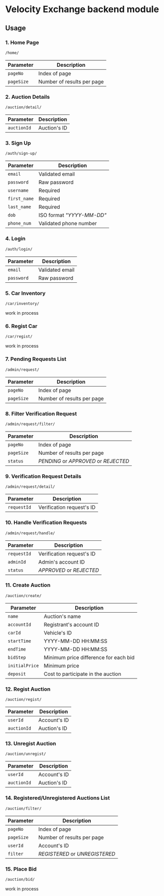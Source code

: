 # Velocity Exchange backend module

## Usage

### 1. Home Page

`/home/`

|Parameter|Description|
|-|-|
|`pageNo`|Index of page|
|`pageSize`|Number of results per page|

### 2. Auction Details

`/auction/detail/`

|Parameter|Description|
|-|-|
|`auctionId`|Auction's ID|

### 3. Sign Up

`/auth/sign-up/`

|Parameter|Description|
|-|-|
|`email`|Validated email|
|`password`|Raw password|
|`username`|Required|
|`first_name`|Required|
|`last_name`|Required|
|`dob`|ISO format *"YYYY-MM-DD"*|
|`phone_num`|Validated phone number|

### 4. Login

`/auth/login/`

|Parameter|Description|
|-|-|
|`email`|Validated email|
|`password`|Raw password|

### 5. Car Inventory

`/car/inventory/`

work in process

### 6. Regist Car

`/car/regist/`

work in process

### 7. Pending Requests List

`/admin/request/`

|Parameter|Description|
|-|-|
|`pageNo`|Index of page|
|`pageSize`|Number of results per page|

### 8. Filter Verification Request

`/admin/request/filter/`

|Parameter|Description|
|-|-|
|`pageNo`|Index of page|
|`pageSize`|Number of results per page|
|`status`|*PENDING* or *APPROVED* or *REJECTED*|

### 9. Verification Request Details

`/admin/request/detail/`

|Parameter|Description|
|-|-|
|`requestId`|Verification request's ID|

### 10. Handle Verification Requests

`/admin/request/handle/`

|Parameter|Description|
|-|-|
|`requestId`|Verification request's ID|
|`adminId`|Admin's account ID|
|`status`|*APPROVED* or *REJECTED*|

### 11. Create Auction

`/auction/create/`

|Parameter|Description|
|-|-|
|`name`|Auction's name|
|`accountId`|Registrant's account ID|
|`carId`|Vehicle's ID|
|`startTime`|YYYY-MM-DD HH:MM:SS|
|`endTime`|YYYY-MM-DD HH:MM:SS|
|`bidStep`|Minimum price difference for each bid|
|`initialPrice`|Minimum price|
|`deposit`|Cost to participate in the auction|

### 12. Regist Auction

`/auction/regist/`

|Parameter|Description|
|-|-|
|`userId`|Account's ID|
|`auctionId`|Auction's ID|

### 13. Unregist Auction

`/auction/unregist/`

|Parameter|Description|
|-|-|
|`userId`|Account's ID|
|`auctionId`|Auction's ID|

### 14. Registered/Unregistered Auctions List

`/auction/filter/`

|Parameter|Description|
|-|-|
|`pageNo`|Index of page|
|`pageSize`|Number of results per page|
|`userId`|Account's ID|
|`filter`|*REGISTERED* or *UNREGISTERED*|

### 15. Place Bid

`/auction/bid/`

work in process
